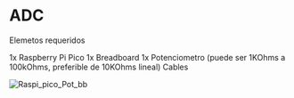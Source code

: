 # ADC

Elemetos requeridos

1x Raspberry Pi Pico
1x Breadboard
1x Potenciometro (puede ser 1KOhms a 100kOhms, preferible de 10KOhms lineal)
Cables

![Raspi_pico_Pot_bb](https://user-images.githubusercontent.com/79753401/110543793-c2993f80-80f8-11eb-963c-88f43311e2b3.jpg)

